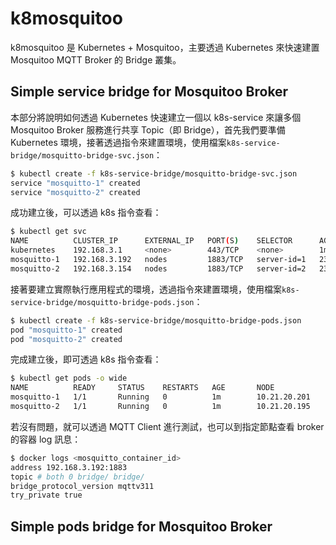 # k8mosquitoo
k8mosquitoo 是 Kubernetes + Mosquitoo，主要透過 Kubernetes 來快速建置 Mosquitoo MQTT Broker 的 Bridge 叢集。

## Simple service bridge for Mosquitoo Broker
本部分將說明如何透過 Kubernetes 快速建立一個以 k8s-service 來讓多個 Mosquitoo Broker 服務進行共享 Topic（即 Bridge），首先我們要準備 Kubernetes 環境，接著透過指令來建置環境，使用檔案```k8s-service-bridge/mosquitto-bridge-svc.json```：
```sh
$ kubectl create -f k8s-service-bridge/mosquitto-bridge-svc.json
service "mosquitto-1" created
service "mosquitto-2" created
```

成功建立後，可以透過 k8s 指令查看：
```sh
$ kubectl get svc
NAME          CLUSTER_IP      EXTERNAL_IP   PORT(S)    SELECTOR      AGE
kubernetes    192.168.3.1     <none>        443/TCP    <none>        1m
mosquitto-1   192.168.3.192   nodes         1883/TCP   server-id=1   23s
mosquitto-2   192.168.3.154   nodes         1883/TCP   server-id=2   23s
```

接著要建立實際執行應用程式的環境，透過指令來建置環境，使用檔案```k8s-service-bridge/mosquitto-bridge-pods.json```：
```sh
$ kubectl create -f k8s-service-bridge/mosquitto-bridge-pods.json
pod "mosquitto-1" created
pod "mosquitto-2" created
```

完成建立後，即可透過 k8s 指令查看：
```sh
$ kubectl get pods -o wide
NAME          READY     STATUS    RESTARTS   AGE       NODE
mosquitto-1   1/1       Running   0          1m        10.21.20.201
mosquitto-2   1/1       Running   0          1m        10.21.20.195
```

若沒有問題，就可以透過 MQTT Client 進行測試，也可以到指定節點查看 broker 的容器 log 訊息：
```sh
$ docker logs <mosquitto_container_id>
address 192.168.3.192:1883
topic # both 0 bridge/ bridge/
bridge_protocol_version mqttv311
try_private true
```

## Simple pods bridge for Mosquitoo Broker
